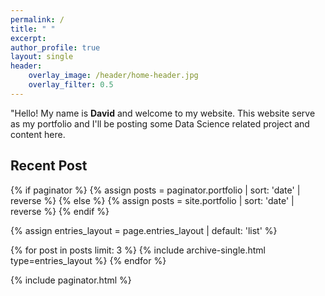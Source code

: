 ```yaml
---
permalink: /
title: " "
excerpt:
author_profile: true
layout: single
header:
    overlay_image: /header/home-header.jpg
    overlay_filter: 0.5
---
```



<div style="margin-bottom: 2em">
 "Hello! My name is <b>David</b> and welcome to my website. This website serve as my portfolio and I'll be posting some Data Science related project and content here. 
 </div>


## Recent Post
{% if paginator %}
  {% assign posts = paginator.portfolio | sort: 'date' | reverse %}
{% else %}
  {% assign posts = site.portfolio | sort: 'date' | reverse %}
{% endif %}

{% assign entries_layout = page.entries_layout | default: 'list'  %}
<div class="entries-{{ entries_layout }}">
  {% for post in posts limit: 3 %}
    {% include archive-single.html type=entries_layout %}
  {% endfor %}
</div>

{% include paginator.html %}